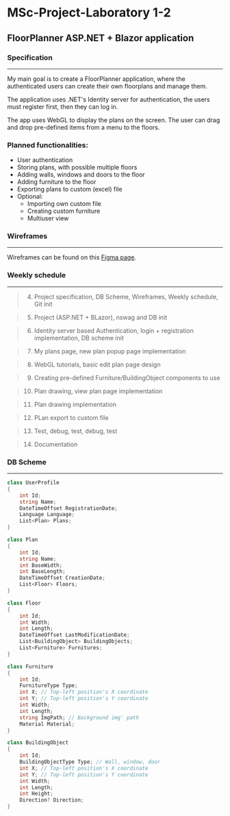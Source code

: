 # MSc-Project-Laboratory 1-2

## FloorPlanner ASP.NET + Blazor application

### Specification

----

My main goal is to create a FloorPlanner application, where the authenticated users can create their own floorplans and manage them.

The application uses .NET's Identity server for authentication, the users must register first, then they can log in.

The app uses WebGL to display the plans on the screen. The user can drag and drop pre-defined items from a menu to the floors.

### Planned functionalities:

- User authentication
- Storing plans, with possible multiple floors
- Adding walls, windows and doors to the floor
- Adding furniture to the floor
- Exporting plans to custom (excel) file
- Optional:
    - Importing own custom file
    - Creating custom furniture
    - Multiuser view

### Wireframes

----

Wireframes can be found on this [Figma page](https://www.figma.com/file/T7iCeyFWDbHn5t4UU6zhn2/FloorPlanner?t=xHwSmCKcp177H2HJ-1).

### Weekly schedule

----

>4. Project specification, DB Scheme, Wireframes, Weekly schedule, Git init

>5. Project (ASP.NET + BLazor), nswag and DB init

>6. Identity server based Authentication, login + registration implementation, DB scheme init

>7. My plans page, new plan popup page implementation                                              

>8. WebGL tutorials, basic edit plan page design

>9. Creating pre-defined Furniture/BuildingObject components to use

>10. Plan drawing, view plan page implementation

>11. Plan drawing implementation

>12. PLan export to custom file

>13. Test, debug, test, debug, test

>14. Documentation

### DB Scheme

----

```cs
class UserProfile
{
    int Id;
    string Name;
    DateTimeOffset RegistrationDate;
    Language Language;
    List<Plan> Plans;
}

class Plan
{
    int Id;
    string Name;
    int BaseWidth;
    int BaseLength;
    DateTimeOffset CreationDate;
    List<Floor> Floors;
}

class Floor
{
    int Id;
    int Width;
    int Length;
    DateTimeOffset LastModificationDate;
    List<BuildingObject> BuildingObjects;
    List<Furniture> Furnitures;
}

class Furniture
{
    int Id;
    FurnitureType Type;
    int X; // Top-left position's X coordinate
    int Y; // Top-left position's Y coordinate
    int Width;
    int Length;
    string ImgPath; // Background img' path
    Material Material;
}

class BuildingObject
{
    int Id;
    BuildingObjectType Type; // Wall, window, door
    int X; // Top-left position's X coordinate
    int Y; // Top-left position's Y coordinate
    int Width;
    int Length;
    int Height;
    Direction? Direction;
}

```